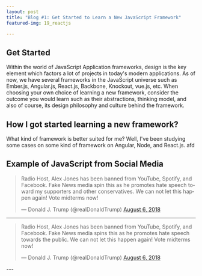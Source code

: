 ```yaml
---
layout: post
title: "Blog #1: Get Started to Learn a New JavaScript Framework"
featured-img: 19_reactjs

---
```

## Get Started

Within the world of JavaScript Application frameworks, design is the key element which factors a lot of projects in today's modern applications. As of now, we have several
frameworks in the JavaScript universe such as Ember.js, Angular.js, React.js, Backbone, Knockout, vue.js, etc. When choosing your own choice of learning a new framework, consider the outcome you would learn such as their abstractions, thinking model, and also of course, its design philosophy and culture behind the framework.  


## How I got started learning a new framework?
What kind of framework is better suited for me? Well, I've been studying some cases on some kind of framework on Angular, Node, and React.js. afd




## Example of JavaScript from Social Media


<blockquote class="twitter-tweet" data-lang="en"><p lang="en" dir="ltr">Radio Host, Alex Jones has been banned from YouTube, Spotify, and Facebook. Fake News media spin this as he promotes hate speech toward my supporters and other conservatives. We can not let this happen again! Vote midterms now!</p>&mdash; Donald J. Trump (@realDonaldTrump) <a href="https://twitter.com/realDonaldTrump/status/1026587142989008897?ref_src=twsrc%5Etfw">August 6, 2018</a></blockquote>
<script async src="https://platform.twitter.com/widgets.js" charset="utf-8"></script>


---
<blockquote class="twitter-tweet" data-lang="en"><p lang="en" dir="ltr">Radio Host, Alex Jones has been banned from YouTube, Spotify, and Facebook. Fake News media spins this as he promotes hate speech towards the public. We can not let this happen again! Vote midterms now!</p>&mdash; Donald J. Trump (@realDonaldTrump) <a href="https://twitter.com/realDonaldTrump/status/1026587142989008897?ref_src=twsrc%5Etfw">August 6, 2018</a></blockquote>
<script async src="https://platform.twitter.com/widgets.js" charset="utf-8"></script>
---


